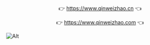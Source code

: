 
<p align="center">
👉 <a href="https://www.qinweizhao.cn">https://www.qinweizhao.cn</a> 👈
</p>
<p align="center">
👉 <a href="https://www.qinweizhao.com">https://www.qinweizhao.com</a> 👈
</p>

![Alt](https://repobeats.axiom.co/api/embed/6d41c0f19aee11240f3cd40cf329e45e26e9c170.svg "Repobeats analytics image")